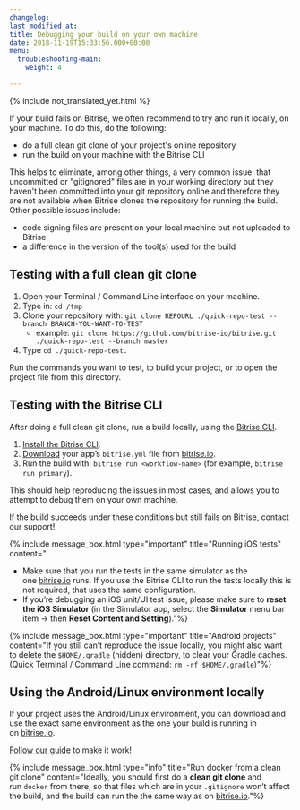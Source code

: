```yaml
---
changelog:
last_modified_at:
title: Debugging your build on your own machine
date: 2018-11-19T15:33:56.000+00:00
menu:
  troubleshooting-main:
    weight: 4

---
```

{% include not_translated_yet.html %}

If your build fails on Bitrise, we often recommend to try and run it locally, on your machine. To do this, do the following:

* do a full clean git clone of your project's online repository
* run the build on your machine with the Bitrise CLI

This helps to eliminate, among other things, a very common issue: that uncommitted or "gitignored" files are in your working directory but they haven't been committed into your git repository online and therefore they are not available when Bitrise clones the repository for running the build. Other possible issues include:

* code signing files are present on your local machine but not uploaded to Bitrise
* a difference in the version of the tool(s) used for the build

## Testing with a full clean git clone

1. Open your Terminal / Command Line interface on your machine.
2. Type in: `cd /tmp`
3. Clone your repository with: `git clone REPOURL ./quick-repo-test --branch BRANCH-YOU-WANT-TO-TEST`
   * example: `git clone https://github.com/bitrise-io/bitrise.git ./quick-repo-test --branch master`
4. Type `cd ./quick-repo-test.`

Run the commands you want to test, to build your project, or to open the project file from this directory.

## Testing with the Bitrise CLI

After doing a full clean git clone, run a build locally, using the [Bitrise CLI](https://www.bitrise.io/cli).

1. [Install the Bitrise CLI](/bitrise-cli/installation/).
2. [Download](/builds/bitrise-yml-online/) your app’s `bitrise.yml` file from [bitrise.io](https://www.bitrise.io/).
3. Run the build with: `bitrise run <workflow-name>` (for example, `bitrise run primary`).

This should help reproducing the issues in most cases, and allows you to attempt to debug them on your own machine.

If the build succeeds under these conditions but still fails on Bitrise, contact our support!

{% include message_box.html type="important" title="Running iOS tests" content="

* Make sure that you run the tests in the same simulator as the one [bitrise.io](http://bitrise.io/) runs. If you use the Bitrise CLI to run the tests locally this is not required, that uses the same configuration.
* If you’re debugging an iOS unit/UI test issue, please make sure to **reset the iOS Simulator** (in the Simulator app, select the **Simulator** menu bar item -> then **Reset Content and Setting**)."%}

{% include message_box.html type="important" title="Android projects" content="If you still can’t reproduce the issue locally, you might also want to delete the `$HOME/.gradle` (hidden) directory, to clear your Gradle caches. (Quick Terminal / Command Line command: `rm -rf $HOME/.gradle`)"%}

## Using the Android/Linux environment locally

If your project uses the Android/Linux environment, you can download and use the exact same environment as the one your build is running in on [bitrise.io](https://www.bitrise.io/).

[Follow our guide](/docker/run-your-build-locally-in-docker/) to make it work!

{% include message_box.html type="info" title="Run docker from a clean git clone" content="Ideally, you should first do a **clean git clone** and run `docker` from there, so that files which are in your `.gitignore` won’t affect the build, and the build can run the the same way as on [bitrise.io](https://www.bitrise.io/)."%}